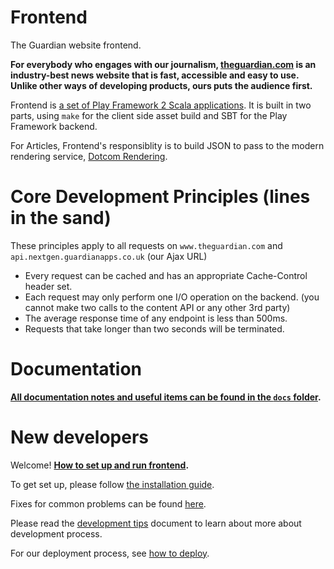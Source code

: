 # Frontend
The Guardian website frontend.

**For everybody who engages with our journalism, [theguardian.com](https://www.theguardian.com) is an industry-best news website that is fast, accessible and easy to use. Unlike other ways of developing products, ours puts the audience first.**

Frontend is [a set of Play Framework 2 Scala applications](docs/02-architecture/01-applications-architecture.md). It is built in two parts, using `make` for the client side asset build and SBT for the Play Framework backend.

For Articles, Frontend's responsiblity is to build JSON to pass to the modern rendering service, [Dotcom Rendering](https://github.com/guardian/dotcom-rendering).

# Core Development Principles (lines in the sand)
These principles apply to all requests on `www.theguardian.com` and `api.nextgen.guardianapps.co.uk` (our Ajax URL)

* Every request can be cached and has an appropriate Cache-Control header set.
* Each request may only perform one I/O operation on the backend. (you cannot make two calls to the content API or any other 3rd party)
* The average response time of any endpoint is less than 500ms.
* Requests that take longer than two seconds will be terminated.

# Documentation

**[All documentation notes and useful items can be found in the `docs` folder](docs).**

# New developers
Welcome! **[How to set up and run frontend](docs/01-start-here).**

To get set up, please follow [the installation guide](docs/01-start-here/01-installation-steps.md).

Fixes for common problems can be found [here](docs/01-start-here/04-troubleshooting.md).

Please read the [development tips](docs/01-start-here/05-development-tips.md) document to learn about more about development process.

For our deployment process, see [how to deploy](docs/01-start-here/03-how-to-deploy.md).

